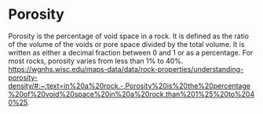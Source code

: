 # Porosity
Porosity is the percentage of void space in a rock. It is defined as the ratio of the volume of the voids or pore space divided by the total volume. It is written as either a decimal fraction between 0 and 1 or as a percentage. For most rocks, porosity varies from less than 1% to 40%.
https://wgnhs.wisc.edu/maps-data/data/rock-properties/understanding-porosity-density/#:~:text=in%20a%20rock.-,Porosity%20is%20the%20percentage%20of%20void%20space%20in%20a%20rock,than%201%25%20to%2040%25.
